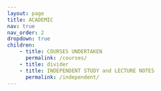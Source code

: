 ```yaml
---
layout: page
title: ACADEMIC
nav: true
nav_order: 2
dropdown: true
children: 
    - title: COURSES UNDERTAKEN
      permalink: /courses/
    - title: divider
    - title: INDEPENDENT STUDY and LECTURE NOTES
      permalink: /independent/
---
```

